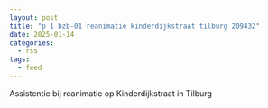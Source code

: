 ```yaml
---
layout: post
title: "p 1 bzb-01 reanimatie kinderdijkstraat tilburg 209432"
date: 2025-01-14
categories: 
  - rss
tags: 
  - feed
---
```


Assistentie bij reanimatie op Kinderdijkstraat in Tilburg

